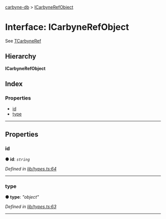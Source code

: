 [carbyne-db](../README.md) > [ICarbyneRefObject](../interfaces/icarbynerefobject.md)

# Interface: ICarbyneRefObject

See [TCarbyneRef](../#tcarbyneref)

## Hierarchy

**ICarbyneRefObject**

## Index

### Properties

* [id](icarbynerefobject.md#id)
* [type](icarbynerefobject.md#type)

---

## Properties

<a id="id"></a>

###  id

**● id**: *`string`*

*Defined in [lib/types.ts:64](https://github.com/allotropelabs/carbyne/blob/be8734a/lib/types.ts#L64)*

___
<a id="type"></a>

###  type

**● type**: *"object"*

*Defined in [lib/types.ts:63](https://github.com/allotropelabs/carbyne/blob/be8734a/lib/types.ts#L63)*

___

